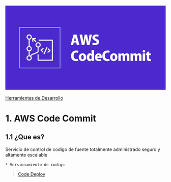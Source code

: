 ![Amazon Command Line Interface](../00_assets/Herramientas%20de%20Desarrollo/codeCommit-logo.png)

[Herramientas de Desarrollo](../07-Herramientas_de_Desarrollo/)

# 1. AWS Code Commit

## 1.1 ¿Que es?

Servicio de control de codigo de fuente totalmente administrado seguro y altamente escalable

    * Versionamiento de codigo

>[Code Deploy](./codeDeploy.md)